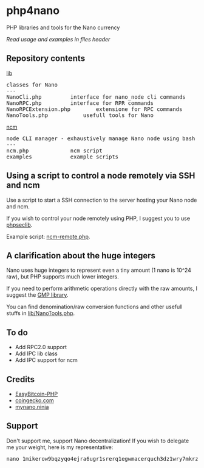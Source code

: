 # php4nano
PHP libraries and tools for the Nano currency

*Read usage and examples in files header*

## Repository contents

[lib](lib)

<pre>classes for Nano
---
NanoCli.php			interface for nano_node cli commands
NanoRPC.php			interface for RPR commands
NanoRPCExtension.php		extensione for RPC commands
NanoTools.php			usefull tools for Nano
</pre>

[ncm](ncm)

<pre>node CLI manager - exhaustively manage Nano node using bash
---
ncm.php				ncm script
examples			example scripts
</pre>

## Using a script to control a node remotely via SSH and ncm

Use a script to start a SSH connection to the server hosting your Nano node and ncm.

If you wish to control your node remotely using PHP, I suggest you to use [phpseclib](https://github.com/phpseclib/phpseclib).

Example script: [ncm-remote.php](ncm/examples/ncm-remote.php).

## A clarification about the huge integers

Nano uses huge integers to represent even a tiny amount (1 nano is 10^24 raw), but PHP supports much lower integers.

If you need to perform arithmetic operations directly with the raw amounts, I suggest the [GMP library](https://www.php.net/manual/en/book.gmp.php).

You can find denomination/raw conversion functions and other usefull stuffs in [lib/NanoTools.php](lib/NanoTools.php).

## To do

* Add RPC2.0 support
* Add IPC lib class
* Add IPC support for ncm

## Credits

* [EasyBitcoin-PHP](https://github.com/aceat64/EasyBitcoin-PHP)
* [coingecko.com](https://www.coingecko.com/en/api)
* [mynano.ninja](https://mynano.ninja/api)

## Support

Don't support me, support Nano decentralization! If you wish to delegate me your weight, here is my representative:
<pre>
nano_1mikerow9bqzyqo4ejra6ugr1srerq1egwmacerquch3dz1wry7mkrz4768m
</pre>